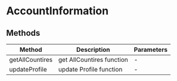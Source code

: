 # AccountInformation

## Methods

<!-- @vuese:AccountInformation:methods:start -->
|Method|Description|Parameters|
|---|---|---|
|getAllCountires|get AllCountires  function|-|
|updateProfile|update Profile  function|-|

<!-- @vuese:AccountInformation:methods:end -->


